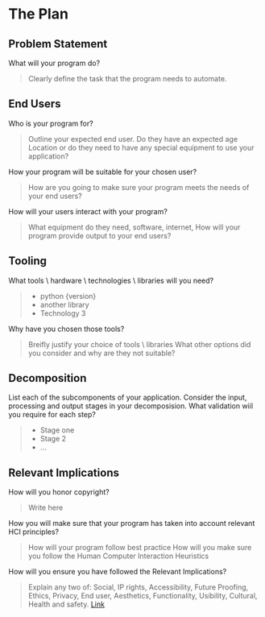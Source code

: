 # The Plan

## Problem Statement
What will your program do? 
> Clearly define the task that the program needs to automate.

## End Users
Who is your program for?
> Outline your expected end user. Do they have an expected age
> Location or do they need to have any special equipment to use your application?

How your program will be suitable for your chosen user?
> How are you going to make sure your program meets the needs of your end users?

How will your users interact with your program?
> What equipment do they need, software, internet, 
> How will your program provide output to your end users?

## Tooling
What tools \ hardware \ technologies \ libraries will you need? 
>- python {version}
>- another library
>- Technology 3

Why have you chosen those tools?
> Breifly justify your choice of tools \ libraries
> What other options did you consider and why are they not suitable?


## Decomposition
List each of the subcomponents of your application.
Consider  the input, processing and output stages in your decomposision.
What validation wiil you require for each step?
>- Stage one 
>- Stage 2
>- ...

## Relevant Implications
How will you honor copyright?
> Write here

How you will make sure that your program has taken into account relevant HCI principles?
> How will your program follow best practice 
> How will you make sure you follow the Human Computer Interaction Heuristics

How will you ensure you have followed the Relevant Implications?
> Explain any two of: Social, IP rights, Accessibility, Future Proofing, Ethics, 
> Privacy, End user, Aesthetics, Functionality, Usibility, Cultural, Health and safety. 
 > [Link](https://www.dthm4kaiako.ac.nz/resources/resource/57/relevant-implication-posters/)
